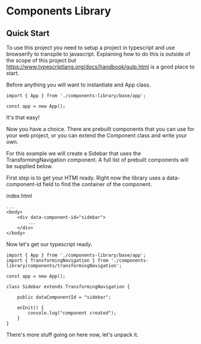 # Components Library

## Quick Start

To use this project you need to setup a project in typescript and use browserify to transpile to javascript. Explaining how to do this is outside of the scope of this project but https://www.typescriptlang.org/docs/handbook/gulp.html is a good place to start.

Before anything you will want to instantiate and App class.

```
import { App } from './components-library/base/app';

const app = new App();
```

It's that easy!

Now you have a choice. There are prebuilt components that you can use for your web project, or you can extend the Component class and write your own.

For this example we will create a Sidebar that uses the TransformingNavigation component. A full list of prebuilt components will be supplied below.

First step is to get your HTMl ready. Right now the library uses a data-component-id field to find the container of the component.

index.html

```
...
<body>
    <div data-component-id="sidebar">
        ...
    </div>
</body>
```

Now let's get our typescript ready.

```
import { App } from './components-library/base/app';
import { TransformingNavigation } from './components-library/components/transformingNavigation';

const app = new App();

class Sidebar extends TransformingNavigation {

    public dataComponentId = "sidebar";

    onInit() {
        console.log("component created");
    }
}
```

There's more stuff going on here now, let's unpack it.
